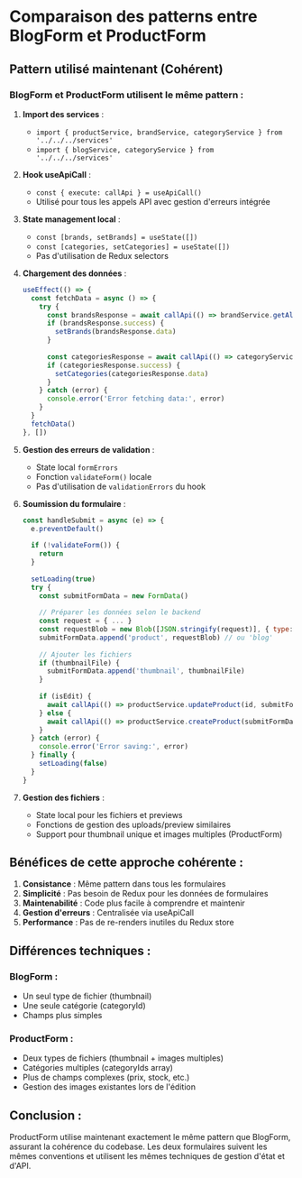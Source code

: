 # Comparaison des patterns entre BlogForm et ProductForm

## Pattern utilisé maintenant (Cohérent)

### BlogForm et ProductForm utilisent le même pattern :

1. **Import des services** :
   - `import { productService, brandService, categoryService } from '../../../services'`
   - `import { blogService, categoryService } from '../../../services'`

2. **Hook useApiCall** :
   - `const { execute: callApi } = useApiCall()`
   - Utilisé pour tous les appels API avec gestion d'erreurs intégrée

3. **State management local** :
   - `const [brands, setBrands] = useState([])`
   - `const [categories, setCategories] = useState([])`
   - Pas d'utilisation de Redux selectors

4. **Chargement des données** :
   ```javascript
   useEffect(() => {
     const fetchData = async () => {
       try {
         const brandsResponse = await callApi(() => brandService.getAllBrands())
         if (brandsResponse.success) {
           setBrands(brandsResponse.data)
         }
         
         const categoriesResponse = await callApi(() => categoryService.getAllProductCategories())
         if (categoriesResponse.success) {
           setCategories(categoriesResponse.data)
         }
       } catch (error) {
         console.error('Error fetching data:', error)
       }
     }
     fetchData()
   }, [])
   ```

5. **Gestion des erreurs de validation** :
   - State local `formErrors` 
   - Fonction `validateForm()` locale
   - Pas d'utilisation de `validationErrors` du hook

6. **Soumission du formulaire** :
   ```javascript
   const handleSubmit = async (e) => {
     e.preventDefault()
     
     if (!validateForm()) {
       return
     }
     
     setLoading(true)
     try {
       const submitFormData = new FormData()
       
       // Préparer les données selon le backend
       const request = { ... }
       const requestBlob = new Blob([JSON.stringify(request)], { type: 'application/json' })
       submitFormData.append('product', requestBlob) // ou 'blog'
       
       // Ajouter les fichiers
       if (thumbnailFile) {
         submitFormData.append('thumbnail', thumbnailFile)
       }
       
       if (isEdit) {
         await callApi(() => productService.updateProduct(id, submitFormData), options)
       } else {
         await callApi(() => productService.createProduct(submitFormData), options)
       }
     } catch (error) {
       console.error('Error saving:', error)
     } finally {
       setLoading(false)
     }
   }
   ```

7. **Gestion des fichiers** :
   - State local pour les fichiers et previews
   - Fonctions de gestion des uploads/preview similaires
   - Support pour thumbnail unique et images multiples (ProductForm)

## Bénéfices de cette approche cohérente :

1. **Consistance** : Même pattern dans tous les formulaires
2. **Simplicité** : Pas besoin de Redux pour les données de formulaires
3. **Maintenabilité** : Code plus facile à comprendre et maintenir
4. **Gestion d'erreurs** : Centralisée via useApiCall
5. **Performance** : Pas de re-renders inutiles du Redux store

## Différences techniques :

### BlogForm :
- Un seul type de fichier (thumbnail)
- Une seule catégorie (categoryId)
- Champs plus simples

### ProductForm :
- Deux types de fichiers (thumbnail + images multiples)
- Catégories multiples (categoryIds array)
- Plus de champs complexes (prix, stock, etc.)
- Gestion des images existantes lors de l'édition

## Conclusion :

ProductForm utilise maintenant exactement le même pattern que BlogForm, assurant la cohérence du codebase. Les deux formulaires suivent les mêmes conventions et utilisent les mêmes techniques de gestion d'état et d'API.
